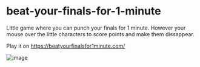 # beat-your-finals-for-1-minute
Little game where you can punch your finals for 1 minute. However your mouse over the little characters to score points and make them dissappear.

Play it on https://beatyourfinalsfor1minute.com/

![image](https://user-images.githubusercontent.com/38893718/142579972-13cd776e-d477-4e34-b667-ebefb6744d54.png)


